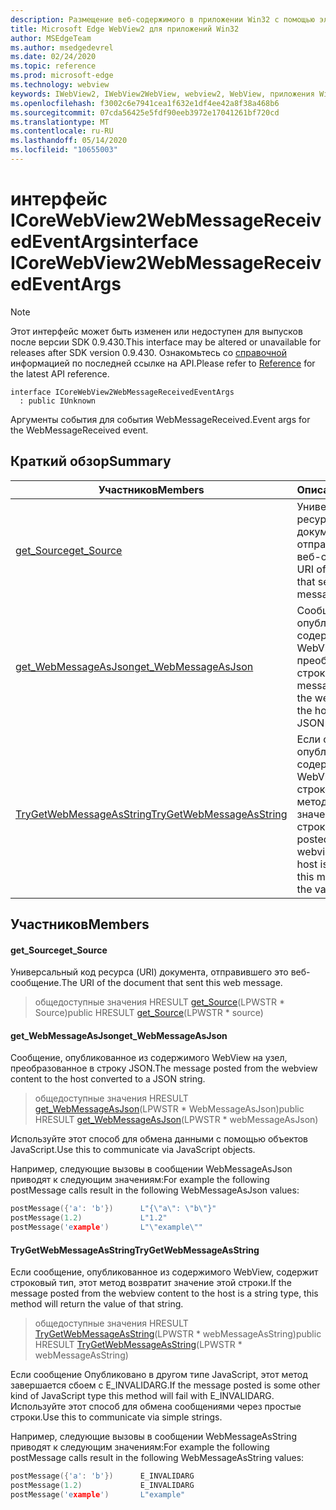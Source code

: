 ```yaml
---
description: Размещение веб-содержимого в приложении Win32 с помощью элемента управления Microsoft Edge WebView2
title: Microsoft Edge WebView2 для приложений Win32
author: MSEdgeTeam
ms.author: msedgedevrel
ms.date: 02/24/2020
ms.topic: reference
ms.prod: microsoft-edge
ms.technology: webview
keywords: IWebView2, IWebView2WebView, webview2, WebView, приложения Win32, Win32, EDGE, ICoreWebView2, ICoreWebView2Host, элемент управления "веб-браузер", HTML Edge
ms.openlocfilehash: f3002c6e7941cea1f632e1df4ee42a8f38a468b6
ms.sourcegitcommit: 07cda56425e5fdf90eeb3972e17041261bf720cd
ms.translationtype: MT
ms.contentlocale: ru-RU
ms.lasthandoff: 05/14/2020
ms.locfileid: "10655003"
---
```

# <span data-ttu-id="43c2a-104">интерфейс ICoreWebView2WebMessageReceivedEventArgs</span><span class="sxs-lookup"><span data-stu-id="43c2a-104">interface ICoreWebView2WebMessageReceivedEventArgs</span></span> 

> [!NOTE]
> <span data-ttu-id="43c2a-105">Этот интерфейс может быть изменен или недоступен для выпусков после версии SDK 0.9.430.</span><span class="sxs-lookup"><span data-stu-id="43c2a-105">This interface may be altered or unavailable for releases after SDK version 0.9.430.</span></span> <span data-ttu-id="43c2a-106">Ознакомьтесь со [справочной](../../../webview2-api-reference.md) информацией по последней ссылке на API.</span><span class="sxs-lookup"><span data-stu-id="43c2a-106">Please refer to [Reference](../../../webview2-api-reference.md) for the latest API reference.</span></span>

```
interface ICoreWebView2WebMessageReceivedEventArgs
  : public IUnknown
```

<span data-ttu-id="43c2a-107">Аргументы события для события WebMessageReceived.</span><span class="sxs-lookup"><span data-stu-id="43c2a-107">Event args for the WebMessageReceived event.</span></span>

## <span data-ttu-id="43c2a-108">Краткий обзор</span><span class="sxs-lookup"><span data-stu-id="43c2a-108">Summary</span></span>

 <span data-ttu-id="43c2a-109">Участников</span><span class="sxs-lookup"><span data-stu-id="43c2a-109">Members</span></span>                        | <span data-ttu-id="43c2a-110">Описания</span><span class="sxs-lookup"><span data-stu-id="43c2a-110">Descriptions</span></span>
--------------------------------|---------------------------------------------
[<span data-ttu-id="43c2a-111">get_Source</span><span class="sxs-lookup"><span data-stu-id="43c2a-111">get_Source</span></span>](#get_source) | <span data-ttu-id="43c2a-112">Универсальный код ресурса (URI) документа, отправившего это веб-сообщение.</span><span class="sxs-lookup"><span data-stu-id="43c2a-112">The URI of the document that sent this web message.</span></span>
[<span data-ttu-id="43c2a-113">get_WebMessageAsJson</span><span class="sxs-lookup"><span data-stu-id="43c2a-113">get_WebMessageAsJson</span></span>](#get_webmessageasjson) | <span data-ttu-id="43c2a-114">Сообщение, опубликованное из содержимого WebView на узел, преобразованное в строку JSON.</span><span class="sxs-lookup"><span data-stu-id="43c2a-114">The message posted from the webview content to the host converted to a JSON string.</span></span>
[<span data-ttu-id="43c2a-115">TryGetWebMessageAsString</span><span class="sxs-lookup"><span data-stu-id="43c2a-115">TryGetWebMessageAsString</span></span>](#trygetwebmessageasstring) | <span data-ttu-id="43c2a-116">Если сообщение, опубликованное из содержимого WebView, содержит строковый тип, этот метод возвратит значение этой строки.</span><span class="sxs-lookup"><span data-stu-id="43c2a-116">If the message posted from the webview content to the host is a string type, this method will return the value of that string.</span></span>

## <span data-ttu-id="43c2a-117">Участников</span><span class="sxs-lookup"><span data-stu-id="43c2a-117">Members</span></span>

#### <span data-ttu-id="43c2a-118">get_Source</span><span class="sxs-lookup"><span data-stu-id="43c2a-118">get_Source</span></span> 

<span data-ttu-id="43c2a-119">Универсальный код ресурса (URI) документа, отправившего это веб-сообщение.</span><span class="sxs-lookup"><span data-stu-id="43c2a-119">The URI of the document that sent this web message.</span></span>

> <span data-ttu-id="43c2a-120">общедоступные значения HRESULT [get_Source](#get_source)(LPWSTR \* Source)</span><span class="sxs-lookup"><span data-stu-id="43c2a-120">public HRESULT [get_Source](#get_source)(LPWSTR \* source)</span></span>

#### <span data-ttu-id="43c2a-121">get_WebMessageAsJson</span><span class="sxs-lookup"><span data-stu-id="43c2a-121">get_WebMessageAsJson</span></span> 

<span data-ttu-id="43c2a-122">Сообщение, опубликованное из содержимого WebView на узел, преобразованное в строку JSON.</span><span class="sxs-lookup"><span data-stu-id="43c2a-122">The message posted from the webview content to the host converted to a JSON string.</span></span>

> <span data-ttu-id="43c2a-123">общедоступные значения HRESULT [get_WebMessageAsJson](#get_webmessageasjson)(LPWSTR \* WebMessageAsJson)</span><span class="sxs-lookup"><span data-stu-id="43c2a-123">public HRESULT [get_WebMessageAsJson](#get_webmessageasjson)(LPWSTR \* webMessageAsJson)</span></span>

<span data-ttu-id="43c2a-124">Используйте этот способ для обмена данными с помощью объектов JavaScript.</span><span class="sxs-lookup"><span data-stu-id="43c2a-124">Use this to communicate via JavaScript objects.</span></span>

<span data-ttu-id="43c2a-125">Например, следующие вызовы в сообщении WebMessageAsJson приводят к следующим значениям:</span><span class="sxs-lookup"><span data-stu-id="43c2a-125">For example the following postMessage calls result in the following WebMessageAsJson values:</span></span>

```cpp
postMessage({'a': 'b'})      L"{\"a\": \"b\"}"
postMessage(1.2)             L"1.2"
postMessage('example')       L"\"example\""
```

#### <span data-ttu-id="43c2a-126">TryGetWebMessageAsString</span><span class="sxs-lookup"><span data-stu-id="43c2a-126">TryGetWebMessageAsString</span></span> 

<span data-ttu-id="43c2a-127">Если сообщение, опубликованное из содержимого WebView, содержит строковый тип, этот метод возвратит значение этой строки.</span><span class="sxs-lookup"><span data-stu-id="43c2a-127">If the message posted from the webview content to the host is a string type, this method will return the value of that string.</span></span>

> <span data-ttu-id="43c2a-128">общедоступные значения HRESULT [TryGetWebMessageAsString](#trygetwebmessageasstring)(LPWSTR \* webMessageAsString)</span><span class="sxs-lookup"><span data-stu-id="43c2a-128">public HRESULT [TryGetWebMessageAsString](#trygetwebmessageasstring)(LPWSTR \* webMessageAsString)</span></span>

<span data-ttu-id="43c2a-129">Если сообщение Опубликовано в другом типе JavaScript, этот метод завершается сбоем с E_INVALIDARG.</span><span class="sxs-lookup"><span data-stu-id="43c2a-129">If the message posted is some other kind of JavaScript type this method will fail with E_INVALIDARG.</span></span> <span data-ttu-id="43c2a-130">Используйте этот способ для обмена сообщениями через простые строки.</span><span class="sxs-lookup"><span data-stu-id="43c2a-130">Use this to communicate via simple strings.</span></span>

<span data-ttu-id="43c2a-131">Например, следующие вызовы в сообщении WebMessageAsString приводят к следующим значениям:</span><span class="sxs-lookup"><span data-stu-id="43c2a-131">For example the following postMessage calls result in the following WebMessageAsString values:</span></span>

```cpp
postMessage({'a': 'b'})      E_INVALIDARG
postMessage(1.2)             E_INVALIDARG
postMessage('example')       L"example"
```

